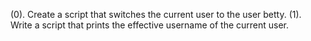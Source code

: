 (0). Create a script that switches the current user to the user betty.
(1). Write a script that prints the effective username of the current user.
